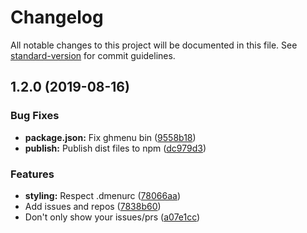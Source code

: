 # Changelog

All notable changes to this project will be documented in this file. See [standard-version](https://github.com/conventional-changelog/standard-version) for commit guidelines.

## 1.2.0 (2019-08-16)


### Bug Fixes

* **package.json:** Fix ghmenu bin ([9558b18](https://github.com/caseyWebb/pullmenu/commit/9558b18))
* **publish:** Publish dist files to npm ([dc979d3](https://github.com/caseyWebb/pullmenu/commit/dc979d3))


### Features

* **styling:** Respect .dmenurc ([78066aa](https://github.com/caseyWebb/pullmenu/commit/78066aa))
* Add issues and repos ([7838b60](https://github.com/caseyWebb/pullmenu/commit/7838b60))
* Don't only show your issues/prs ([a07e1cc](https://github.com/caseyWebb/pullmenu/commit/a07e1cc))
